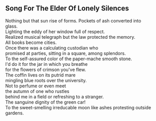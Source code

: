 Song For The Elder Of Lonely Silences
-------------------------------------
Nothing but that sun rise of forms. Pockets of ash converted into  
glass.  
Lighting the eddy of her window full of respect.  
Realized musical telegraph but the law protected the memory.  
All books become cities.  
Once there was a calculating custodian who  
promised at parties, sitting in a square, among splendors.  
To the self-assured color of the paper-mache smooth stone.  
I'd do it for the jar in which you breathe  
for the flowers of crimson you've flew.  
The coffin lives on its putrid mare  
mingling blue roots over the university.  
Not to perfume or even meet  
the autumn of one who rustles  
behind me in a field or refreshing to a stranger.  
The sanguine dignity of the green car!  
To the sweet-smelling irreducable moon like ashes protesting outside gardens.  
